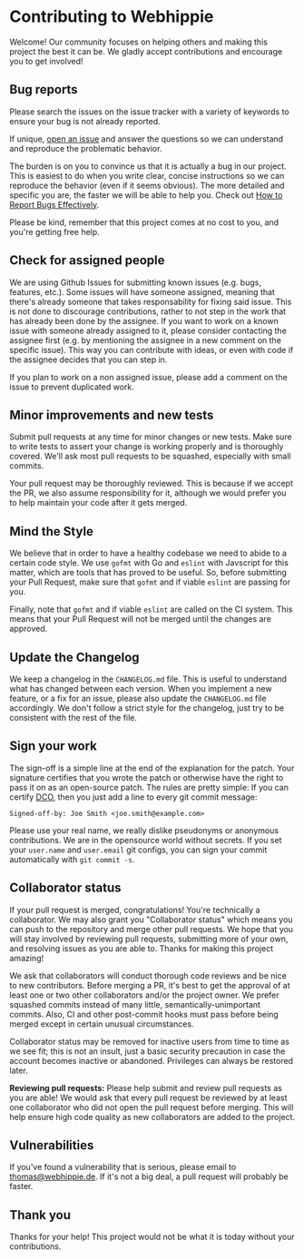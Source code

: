 # Contributing to Webhippie

Welcome! Our community focuses on helping others and making this project the best it can be. We gladly accept contributions and encourage you to get involved!


## Bug reports

Please search the issues on the issue tracker with a variety of keywords to ensure your bug is not already reported.

If unique, [open an issue](https://github.com/webhippie/homebrew-webhippie/issues) and answer the questions so we can understand and reproduce the problematic behavior.

The burden is on you to convince us that it is actually a bug in our project. This is easiest to do when you write clear, concise instructions so we can reproduce the behavior (even if it seems obvious). The more detailed and specific you are, the faster we will be able to help you. Check out [How to Report Bugs Effectively](http://www.chiark.greenend.org.uk/~sgtatham/bugs.html).

Please be kind, remember that this project comes at no cost to you, and you're getting free help.


## Check for assigned people

We are using Github Issues for submitting known issues (e.g. bugs, features, etc.). Some issues will have someone assigned, meaning that there's already someone that takes responsability for fixing said issue. This is not done to discourage contributions, rather to not step in the work that has already been done by the assignee. If you want to work on a known issue with someone already assigned to it, please consider contacting the assignee first (e.g. by mentioning the assignee in a new comment on the specific issue). This way you can contribute with ideas, or even with code if the assignee decides that you can step in.

If you plan to work on a non assigned issue, please add a comment on the issue to prevent duplicated work.


## Minor improvements and new tests

Submit pull requests at any time for minor changes or new tests. Make sure to write tests to assert your change is working properly and is thoroughly covered. We'll ask most pull requests to be squashed, especially with small commits.

Your pull request may be thoroughly reviewed. This is because if we accept the PR, we also assume responsibility for it, although we would prefer you to help maintain your code after it gets merged.


## Mind the Style

We believe that in order to have a healthy codebase we need to abide to a certain code style. We use `gofmt` with Go and `eslint` with Javscript for this matter, which are tools that has proved to be useful. So, before submitting your Pull Request, make sure that `gofmt` and if viable `eslint` are passing for you.

Finally, note that `gofmt` and if viable `eslint` are called on the CI system. This means that your Pull Request will not be merged until the changes are approved.


## Update the Changelog

We keep a changelog in the `CHANGELOG.md` file. This is useful to understand what has changed between each version. When you implement a new feature, or a fix for an issue, please also update the `CHANGELOG.md` file accordingly. We don't follow a strict style for the changelog, just try to be consistent with the rest of the file.


## Sign your work

The sign-off is a simple line at the end of the explanation for the patch. Your signature certifies that you wrote the patch or otherwise have the right to pass it on as an open-source patch. The rules are pretty simple: If you can certify [DCO](DCO), then you just add a line to every git commit message:

```
Signed-off-by: Joe Smith <joe.smith@example.com>
```

Please use your real name, we really dislike pseudonyms or anonymous contributions. We are in the opensource world without secrets. If you set your `user.name` and `user.email` git configs, you can sign your commit automatically with `git commit -s`.


## Collaborator status

If your pull request is merged, congratulations! You're technically a collaborator. We may also grant you "Collaborator status" which means you can push to the repository and merge other pull requests. We hope that you will stay involved by reviewing pull requests, submitting more of your own, and resolving issues as you are able to. Thanks for making this project amazing!

We ask that collaborators will conduct thorough code reviews and be nice to new contributors. Before merging a PR, it's best to get the approval of at least one or two other collaborators and/or the project owner. We prefer squashed commits instead of many little, semantically-unimportant commits. Also,
CI and other post-commit hooks must pass before being merged except in certain unusual circumstances.

Collaborator status may be removed for inactive users from time to time as we see fit; this is not an insult, just a basic security precaution in case the account becomes inactive or abandoned. Privileges can always be restored later.

**Reviewing pull requests:** Please help submit and review pull requests as you are able! We would ask that every pull request be reviewed by at least one collaborator who did not open the pull request before merging. This will help ensure high code quality as new collaborators are added to the project.


## Vulnerabilities

If you've found a vulnerability that is serious, please email to thomas@webhippie.de. If it's not a big deal, a pull request will probably be faster.


## Thank you

Thanks for your help! This project would not be what it is today without your contributions.
